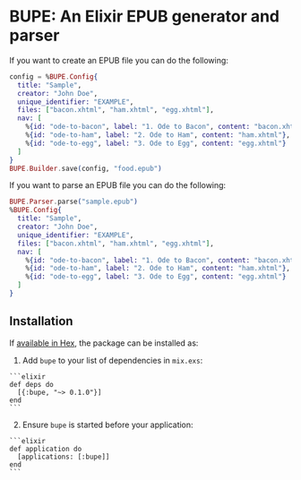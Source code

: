 # BUPE: An Elixir EPUB generator and parser

If you want to create an EPUB file you can do the following:

```elixir
config = %BUPE.Config{
  title: "Sample",
  creator: "John Doe",
  unique_identifier: "EXAMPLE",
  files: ["bacon.xhtml", "ham.xhtml", "egg.xhtml"],
  nav: [
    %{id: "ode-to-bacon", label: "1. Ode to Bacon", content: "bacon.xhtml"},
    %{id: "ode-to-ham", label: "2. Ode to Ham", content: "ham.xhtml"},
    %{id: "ode-to-egg", label: "3. Ode to Egg", content: "egg.xhtml"}
  ]
}
BUPE.Builder.save(config, "food.epub")
```

If you want to parse an EPUB file you can do the following:

```elixir
BUPE.Parser.parse("sample.epub")
%BUPE.Config{
  title: "Sample",
  creator: "John Doe",
  unique_identifier: "EXAMPLE",
  files: ["bacon.xhtml", "ham.xhtml", "egg.xhtml"],
  nav: [
    %{id: "ode-to-bacon", label: "1. Ode to Bacon", content: "bacon.xhtml"},
    %{id: "ode-to-ham", label: "2. Ode to Ham", content: "ham.xhtml"},
    %{id: "ode-to-egg", label: "3. Ode to Egg", content: "egg.xhtml"}
  ]
}
```

## Installation

If [available in Hex](https://hex.pm/docs/publish), the package can be installed as:

  1. Add `bupe` to your list of dependencies in `mix.exs`:

    ```elixir
    def deps do
      [{:bupe, "~> 0.1.0"}]
    end
    ```

  2. Ensure `bupe` is started before your application:

    ```elixir
    def application do
      [applications: [:bupe]]
    end
    ```

